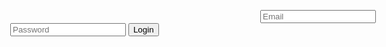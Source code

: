 <!DOCTYPE html>
<html  style="background-color:rgb(red, green, blue) ;" lang="en">
<head>
    <meta charset="UTF-8">
    <meta name="viewport" content="width=device-width, initial-scale=1.0">
    <title>CH WEBSITE</title>
   
</head>
<body>
    <form style="margin: 30px;" action="login.PHP" method="post">
        <label style="margin: 200px;" for="Email"></label>
        <input id='Email'   type="text" placeholder="Email" required>
        <Label  for="Password"></Label>
        <input id="Password" type="text" placeholder="Password" maxlength="40" required >
        <button > Login</button>
    </form>
    
    

   
</body>
</html>

